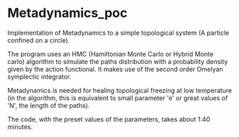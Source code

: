 # Metadynamics_poc
Implementation of Metadynamics to a simple topological system (A particle confined on a circle).

The program uses an HMC (Hamiltonian Monte Carlo or Hybrid Monte carlo) algorithm to simulate the paths distribution with a probability density given by the action functional. It makes use of the second order Omelyan symplectic integrator.

Metadynamics is needed for healing topological freezing at low temperature (in the algorithm, this is equivalent to small parameter 'e' or great values of 'N', the length of the paths).

The code, with the preset values of the parameters, takes about 1:40 minutes.
